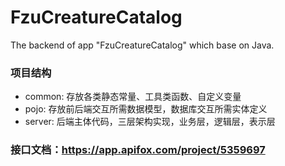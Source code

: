 # FzuCreatureCatalog
The backend of app "FzuCreatureCatalog" which base on Java.

### 项目结构
- common: 存放各类静态常量、工具类函数、自定义变量
- pojo: 存放前后端交互所需数据模型，数据库交互所需实体定义
- server: 后端主体代码，三层架构实现，业务层，逻辑层，表示层

### 接口文档：https://app.apifox.com/project/5359697

